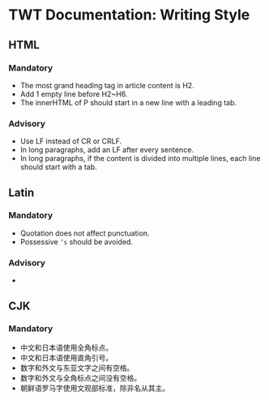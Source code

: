 # TWT Documentation: Writing Style

## HTML

### Mandatory

- The most grand heading tag in article content is H2.
- Add 1 empty line before H2~H6.
- The innerHTML of P should start in a new line with a leading tab.

### Advisory

- Use LF instead of CR or CRLF.
- In long paragraphs, add an LF after every sentence.
- In long paragraphs, if the content is divided into multiple lines, each line should start with a tab.

## Latin

### Mandatory

- Quotation does not affect punctuation.
- Possessive `’s` should be avoided.

### Advisory

-

## CJK

### Mandatory

- 中文和日本语使用全角标点。
- 中文和日本语使用直角引号。
- 数字和外文与东亚文字之间有空格。
- 数字和外文与全角标点之间没有空格。
- 朝鲜语罗马字使用文观部标准，除非名从其主。
